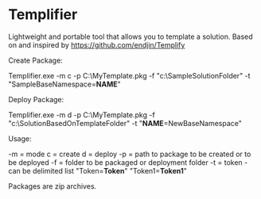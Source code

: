 Templifier
==================================

Lightweight and portable tool that allows you to template a solution.
Based on and inspired by https://github.com/endjin/Templify

Create Package:

  Templifier.exe -m c -p C:\MyTemplate.pkg -f "c:\SampleSolutionFolder" -t "SampleBaseNamespace=__NAME__"

Deploy Package:

  Templifier.exe -m d -p C:\MyTemplate.pkg -f "c:\SolutionBasedOnTemplateFolder" -t "__NAME__=NewBaseNamespace"

Usage:

 -m = mode
      c = create
      d = deploy
 -p = path to package to be created or to be deployed
 -f = folder to be packaged or deployment folder
 -t = token - can be delimited list "Token=__Token__" "Token1=__Token1__"
 
Packages are zip archives.
 

